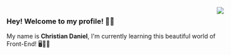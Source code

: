 <img align="right"  src="https://ik.imagekit.io/hzqr8aao8im/.ilustracao-do-conceito-de-digitacao-de-codigo_114360-3581_u9DQGXWme.jpg"  />



### Hey! Welcome to my profile! 👋😄
<span> My name is <strong> Christian Daniel</strong>, I'm currently learning this beautiful world of Front-End! 🖥🙆‍♂</span> 



